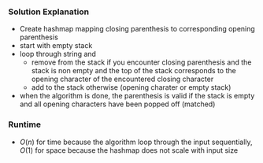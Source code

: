 ### Solution Explanation

- Create hashmap mapping closing parenthesis to corresponding opening parenthesis
- start with empty stack
- loop through string and
    - remove from  the stack if you encounter closing parenthesis and the stack is non empty and the top of the stack corresponds to the opening character of the encountered closing character
    - add to the stack otherwise (opening charater or empty stack)
- when the algorithm is done, the parenthesis is valid if the stack is empty and all opening characters have been popped off (matched)

### Runtime

- $O(n)$ for time because the algorithm loop through the input sequentially, $O(1)$  for space because the hashmap does not scale with input size